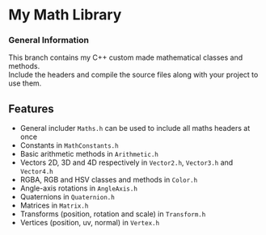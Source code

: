 # My Math Library

### General Information

This branch contains my C++ custom made mathematical classes and methods. <br>
Include the headers and compile the source files along with your project to use them.

## Features

- General includer `Maths.h` can be used to include all maths headers at once
- Constants in `MathConstants.h`
- Basic arithmetic methods in `Arithmetic.h`
- Vectors 2D, 3D and 4D respectively in `Vector2.h`, `Vector3.h` and `Vector4.h`
- RGBA, RGB and HSV classes and methods in `Color.h`
- Angle-axis rotations in `AngleAxis.h`
- Quaternions in `Quaternion.h`
- Matrices in `Matrix.h`
- Transforms (position, rotation and scale) in `Transform.h`
- Vertices (position, uv, normal) in `Vertex.h`
